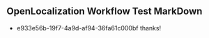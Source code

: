 ## OpenLocalization Workflow Test MarkDown
* e933e56b-19f7-4a9d-af94-36fa61c000bf 
thanks!<!--HONumber=Mar16_HO3-->
